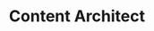 ---
draft: false
name: "zhu yicheng"
title: "Content Architect"
avatar: {
    src: "https://images.unsplash.com/photo-1580489944761-15a19d654956?&fit=crop&w=280",
    alt: "Janette Lynch"
}
publishDate: "2024-7-3 10:21"
---